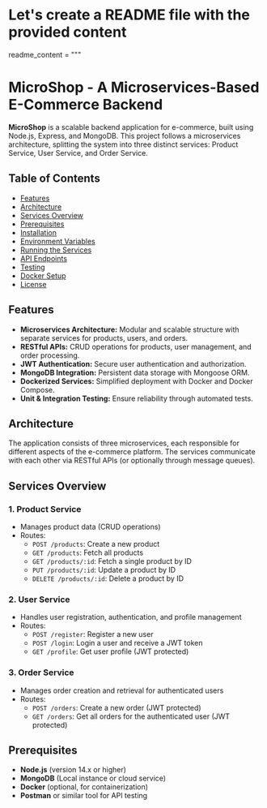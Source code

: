 # Let's create a README file with the provided content

readme_content = """
# **MicroShop - A Microservices-Based E-Commerce Backend**

**MicroShop** is a scalable backend application for e-commerce, built using Node.js, Express, and MongoDB. This project follows a microservices architecture, splitting the system into three distinct services: Product Service, User Service, and Order Service.

## **Table of Contents**
- [Features](#features)
- [Architecture](#architecture)
- [Services Overview](#services-overview)
- [Prerequisites](#prerequisites)
- [Installation](#installation)
- [Environment Variables](#environment-variables)
- [Running the Services](#running-the-services)
- [API Endpoints](#api-endpoints)
- [Testing](#testing)
- [Docker Setup](#docker-setup)
- [License](#license)

## **Features**

- **Microservices Architecture:** Modular and scalable structure with separate services for products, users, and orders.
- **RESTful APIs:** CRUD operations for products, user management, and order processing.
- **JWT Authentication:** Secure user authentication and authorization.
- **MongoDB Integration:** Persistent data storage with Mongoose ORM.
- **Dockerized Services:** Simplified deployment with Docker and Docker Compose.
- **Unit & Integration Testing:** Ensure reliability through automated tests.

## **Architecture**

The application consists of three microservices, each responsible for different aspects of the e-commerce platform. The services communicate with each other via RESTful APIs (or optionally through message queues).

## **Services Overview**

### 1. **Product Service**
   - Manages product data (CRUD operations)
   - Routes:
     - `POST /products`: Create a new product
     - `GET /products`: Fetch all products
     - `GET /products/:id`: Fetch a single product by ID
     - `PUT /products/:id`: Update a product by ID
     - `DELETE /products/:id`: Delete a product by ID

### 2. **User Service**
   - Handles user registration, authentication, and profile management
   - Routes:
     - `POST /register`: Register a new user
     - `POST /login`: Login a user and receive a JWT token
     - `GET /profile`: Get user profile (JWT protected)

### 3. **Order Service**
   - Manages order creation and retrieval for authenticated users
   - Routes:
     - `POST /orders`: Create a new order (JWT protected)
     - `GET /orders`: Get all orders for the authenticated user (JWT protected)

## **Prerequisites**

- **Node.js** (version 14.x or higher)
- **MongoDB** (Local instance or cloud service)
- **Docker** (optional, for containerization)
- **Postman** or similar tool for API testing
